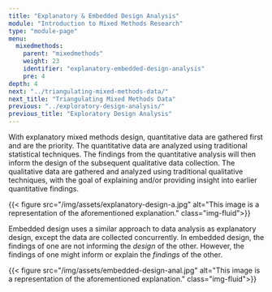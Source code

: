 ```yaml
---
title: "Explanatory & Embedded Design Analysis"
module: "Introduction to Mixed Methods Research"
type: "module-page"
menu:
  mixedmethods:
    parent: "mixedmethods"
    weight: 23
    identifier: "explanatory-embedded-design-analysis"
    pre: 4
depth: 4
next: "../triangulating-mixed-methods-data/"
next_title: "Triangulating Mixed Methods Data"
previous: "../exploratory-design-analysis/"
previous_title: "Exploratory Design Analysis"
---
```


With explanatory mixed methods design, quantitative data are gathered first and are the priority. The quantitative data are analyzed using traditional statistical techniques. The findings from the quantitative analysis will then inform the design of the subsequent qualitative data collection. The qualitative data are gathered and analyzed using traditional qualitative techniques, with the goal of explaining and/or providing insight into earlier quantitative findings.

{{< figure src="/img/assets/explanatory-design-a.jpg" alt="This image is a representation of the aforementioned explanation." class="img-fluid">}}

Embedded design uses a similar approach to data analysis as explanatory design, except the data are collected concurrently. In embedded design, the findings of one are not informing the _design_ of the other. However, the findings of one might inform or explain the _findings_ of the other.

{{< figure src="/img/assets/embedded-design-anal.jpg" alt="This image is a representation of the aforementioned explanation." class="img-fluid">}}